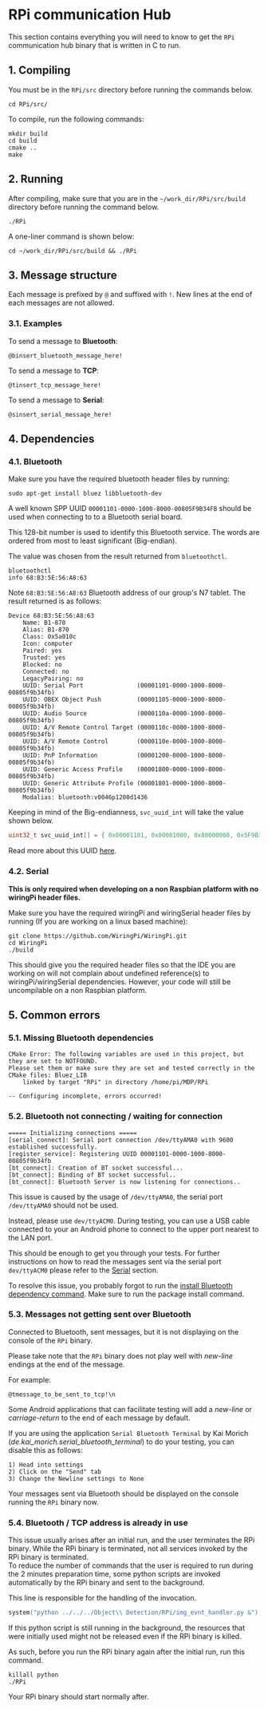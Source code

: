 # RPi communication Hub
This section contains everything you will need to know to get the `RPi` communication hub binary that is written in C to run.

## 1. Compiling
You must be in the `RPi/src` directory before running the commands below.
```shell script
cd RPi/src/
```

To compile, run the following commands:
```shell script
mkdir build
cd build
cmake ..
make
``` 

## 2. Running
After compiling, make sure that you are in the `~/work_dir/RPi/src/build` directory before running the command below.
```shell script
./RPi
```

A one-liner command is shown below:
```shell script
cd ~/work_dir/RPi/src/build && ./RPi
```

## 3. Message structure
Each message is prefixed by `@` and suffixed with `!`. New lines at the end of each messages are not allowed.

### 3.1. Examples
To send a message to **Bluetooth**:
```text
@binsert_bluetooth_message_here!
```

To send a message to **TCP**:
```text
@tinsert_tcp_message_here!
```

To send a message to **Serial**:
```text
@sinsert_serial_message_here!
```

## 4. Dependencies

### 4.1. Bluetooth
Make sure you have the required bluetooth header files by running:
```shell script
sudo apt-get install bluez libbluetooth-dev
```
A well known SPP UUID `00001101-0000-1000-8000-00805F9B34FB` should be used when connecting to to a Bluetooth serial board.


This 128-bit number is used to identify this Bluetooth service. The words are ordered from most to least significant (Big-endian).

The value was chosen from the result returned from `bluetoothctl`.
```shell script
bluetoothctl
info 68:B3:5E:56:A8:63
```

Note `68:B3:5E:56:A8:63` Bluetooth address of our group's N7 tablet. The result returned is as follows:
```text
Device 68:B3:5E:56:A8:63
	Name: B1-870
	Alias: B1-870
	Class: 0x5a010c
	Icon: computer
	Paired: yes
	Trusted: yes
	Blocked: no
	Connected: no
	LegacyPairing: no
	UUID: Serial Port               (00001101-0000-1000-8000-00805f9b34fb)
	UUID: OBEX Object Push          (00001105-0000-1000-8000-00805f9b34fb)
	UUID: Audio Source              (0000110a-0000-1000-8000-00805f9b34fb)
	UUID: A/V Remote Control Target (0000110c-0000-1000-8000-00805f9b34fb)
	UUID: A/V Remote Control        (0000110e-0000-1000-8000-00805f9b34fb)
	UUID: PnP Information           (00001200-0000-1000-8000-00805f9b34fb)
	UUID: Generic Access Profile    (00001800-0000-1000-8000-00805f9b34fb)
	UUID: Generic Attribute Profile (00001801-0000-1000-8000-00805f9b34fb)
	Modalias: bluetooth:v0046p1200d1436
```
 
Keeping in mind of the Big-endianness, `svc_uuid_int` will take the value shown below.
```c
uint32_t svc_uuid_int[] = { 0x00001101, 0x00001000, 0x80000080, 0x5F9B34FB };
```

Read more about this UUID [here](https://developer.android.com/reference/android/bluetooth/BluetoothDevice.html#createRfcommSocketToServiceRecord%28java.util.UUID%29).  

### 4.2. Serial
**This is only required when developing on a non Raspbian platform with no wiringPi header files.**

Make sure you have the required wiringPi and wiringSerial header files by running (If you are working on a linux based machine):
```shell script
git clone https://github.com/WiringPi/WiringPi.git
cd WiringPi
./build
``` 

This should give you the required header files so that the IDE you are working on will not complain about undefined reference(s) to wiringPi/wiringSerial dependencies.
However, your code will still be uncompilable on a non Raspbian platform.

## 5. Common errors

### 5.1. Missing Bluetooth dependencies
```text
CMake Error: The following variables are used in this project, but they are set to NOTFOUND.
Please set them or make sure they are set and tested correctly in the CMake files: Bluez_LIB
    linked by target "RPi" in directory /home/pi/MDP/RPi

-- Configuring incomplete, errors occurred!
```

### 5.2. Bluetooth not connecting / waiting for connection

```text
===== Initializing connections =====
[serial_connect]: Serial port connection /dev/ttyAMA0 with 9600 established successfully.
[register_service]: Registering UUID 00001101-0000-1000-8000-00805f9b34fb
[bt_connect]: Creation of BT socket successful...
[bt_connect]: Binding of BT socket successful..
[bt_connect]: Bluetooth Server is now listening for connections..
```

This issue is caused by the usage of `/dev/ttyAMA0`, the serial port `/dev/ttyAMA0` should not be used. 

Instead, please use `dev/ttyACM0`. During testing, you can use a USB cable connected to your an Android phone to connect to the upper port nearest to the LAN port.

This should be enough to get you through your tests. For further instructions on how to read the messages sent via the serial port `dev/ttyACM0` please refer to the [Serial](#42-serial) section.

To resolve this issue, you probably forgot to run the [install Bluetooth dependency command](#41-bluetooth). Make sure to run the package install command.


### 5.3. Messages not getting sent over Bluetooth

Connected to Bluetooth, sent messages, but it is not displaying on the console of the `RPi` binary. 

Please take note that the `RPi` binary does not play well with *new-line* endings at the end of the message. 

For example:
```text
@tmessage_to_be_sent_to_tcp!\n
```
Some Android applications that can facilitate testing will add a *new-line* or *carriage-return* to the end of each message by default.

If you are using the application `Serial Bluetooth Terminal` by Kai Morich (*de.kai_morich.serial_bluetooth_terminal*) to do your testing, you can disable this as follows:
```text
1) Head into settings
2) Click on the "Send" tab
3) Change the Newline settings to None
```

Your messages sent via Bluetooth should be displayed on the console running the `RPi` binary now.

### 5.4. Bluetooth / TCP address is already in use

This issue usually arises after an initial run, and the user terminates the RPi binary. 
While the RPi binary is terminated, not all services invoked by the RPi binary is terminated.  
To reduce the number of commands that the user is required to run during the 2 minutes preparation time, some python scripts are invoked automatically by the RPi binary and sent to the background.

This line is responsible for the handling of the invocation.
```c
system("python ../../../Object\\ Detection/RPi/img_evnt_handler.py &");
```

If this python script is still running in the background, the resources that were initially used might not be released even if the RPi binary is killed.

As such, before you run the RPi binary again after the initial run, run this command.
```shell script
killall python
./RPi
``` 

Your RPi binary should start normally after.